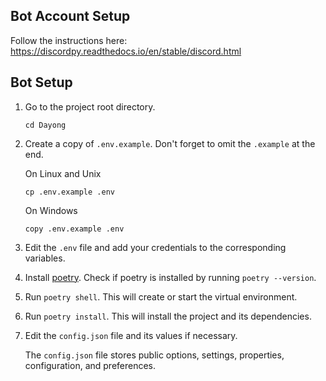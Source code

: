 ## Bot Account Setup

Follow the instructions here: https://discordpy.readthedocs.io/en/stable/discord.html

## Bot Setup

1. Go to the project root directory.

    ```
    cd Dayong
    ```

2. Create a copy of `.env.example`. Don't forget to omit the `.example` at the end.

    On Linux and Unix
    ```
    cp .env.example .env
    ```

    On Windows
    ```
    copy .env.example .env
    ```

3. Edit the `.env` file and add your credentials to the corresponding variables.

4. Install [poetry](https://github.com/python-poetry/poetry#installation). Check if poetry is installed by running `poetry --version`.

5. Run `poetry shell`. This will create or start the virtual environment.

6. Run `poetry install`. This will install the project and its dependencies.

7. Edit the `config.json` file and its values if necessary.

    The `config.json` file stores public options, settings, properties, configuration, and preferences.
